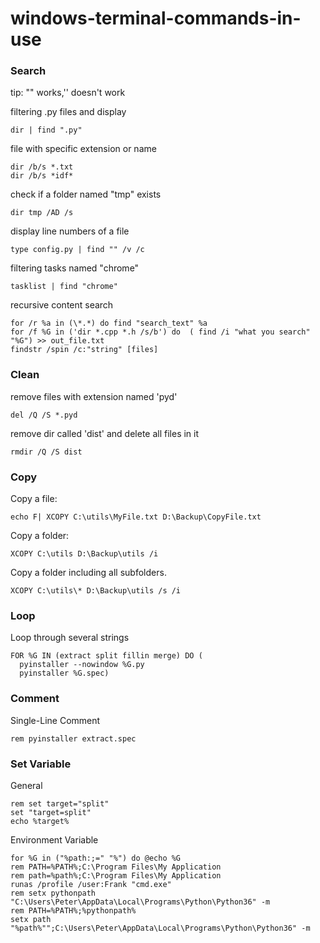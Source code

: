 # windows-terminal-commands-in-use
### Search
  tip: "" works,'' doesn't work
  
  filtering .py files and display
  
    dir | find ".py"
  
  file with specific extension or name
  
    dir /b/s *.txt
    dir /b/s *idf*
    
  check if a folder named "tmp" exists
  
    dir tmp /AD /s
    
  display line numbers of a file
  
    type config.py | find "" /v /c
  
  filtering tasks named "chrome"
  
    tasklist | find "chrome"
    
  recursive content search 
    
    for /r %a in (\*.*) do find "search_text" %a
    for /f %G in ('dir *.cpp *.h /s/b') do  ( find /i "what you search"  "%G") >> out_file.txt
    findstr /spin /c:"string" [files]
    
### Clean

  remove files with extension named 'pyd'
  
    del /Q /S *.pyd

  remove dir called 'dist' and delete all files in it
  
    rmdir /Q /S dist
    
### Copy

  Copy a file:

    echo F| XCOPY C:\utils\MyFile.txt D:\Backup\CopyFile.txt

  Copy a folder:

    XCOPY C:\utils D:\Backup\utils /i

  Copy a folder including all subfolders.

    XCOPY C:\utils\* D:\Backup\utils /s /i
    
### Loop

   Loop through several strings
   
    FOR %G IN (extract split fillin merge) DO (
      pyinstaller --nowindow %G.py
      pyinstaller %G.spec)
    
  
### Comment

   Single-Line Comment
    
    rem pyinstaller extract.spec
   
### Set Variable

   General
   
    rem set target="split"
    set "target=split"
    echo %target%
    
   Environment Variable
    
    for %G in ("%path:;=" "%") do @echo %G
    rem PATH=%PATH%;C:\Program Files\My Application
    rem path=%path%;C:\Program Files\My Application
    runas /profile /user:Frank "cmd.exe"
    rem setx pythonpath "C:\Users\Peter\AppData\Local\Programs\Python\Python36" -m
    rem PATH=%PATH%;%pythonpath%
    setx path "%path%"";C:\Users\Peter\AppData\Local\Programs\Python\Python36" -m
    
